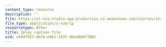 ```yaml
---
content_type: resource
description: ''
file: https://ol-ocw-studio-app-production.s3.amazonaws.com/courses/sts-081-innovation-systems-for-science-technology-energy-manufacturing-and-health-spring-2017/c64df957dbfee461153fdba3684ff862_FY1QmZb_LDs.srt
file_type: application/x-subrip
resourcetype: Other
title: 3play caption file
uid: c64df957-dbfe-e461-153f-dba3684ff862
---
```

